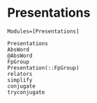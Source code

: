 # Presentations
```@index
Modules=[Presentations]
```
```@docs
Presentations
AbsWord
@AbsWord
FpGroup
Presentation(::FpGroup)
relators
simplify
conjugate
tryconjugate
```
